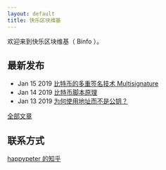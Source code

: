 ```yaml
---
layout: default
title: 快乐区块维基
---
```


欢迎来到快乐区块维基（ Binfo ）。

## 最新发布

- Jan 15 2019 [比特币的多重签名技术 Multisignature](multi-sig.html)
- Jan 14 2019 [比特币脚本原理](bitcoin-scripts.html)
- Jan 13 2019 [为何使用地址而不是公钥？](address.html)

[全部文章](all.html)

## 联系方式

[happypeter 的知乎](https://www.zhihu.com/people/peterlovemoney/activities)
